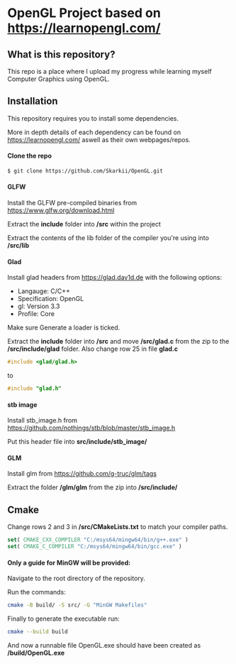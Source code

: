 # OpenGL Project based on https://learnopengl.com/
## What is this repository?
This repo is a place where I upload my progress while learning myself Computer Graphics using OpenGL.

## Installation
This repository requires you to install some dependencies. 

More in depth details of each dependency can be found on https://learnopengl.com/ aswell as their own webpages/repos.
#### Clone the repo
```bash
$ git clone https://github.com/Skarkii/OpenGL.git 
```
#### GLFW
Install the GLFW pre-compiled binaries from https://www.glfw.org/download.html

Extract the **include** folder into **/src** within the project

Extract the contents of the lib folder of the compiler you're using into **/src/lib**

#### Glad
Install glad headers from https://glad.dav1d.de with the following options:
* Langauge: C/C++
* Specification: OpenGL
* gl: Version 3.3
* Profile: Core

Make sure Generate a loader is ticked.

Extract the **include** folder into **/src** and move **/src/glad.c** from the zip to the **/src/include/glad** folder.
Also change row 25 in file **glad.c**
```c++
#include <glad/glad.h>
```
to
```c++
#include "glad.h"
```

#### stb image
Install stb_image.h from https://github.com/nothings/stb/blob/master/stb_image.h

Put this header file into **src/include/stb_image/**

#### GLM
Install glm from https://github.com/g-truc/glm/tags

Extract the folder **/glm/glm** from the zip into **/src/include/**

## Cmake
Change rows 2 and 3 in **/src/CMakeLists.txt** to match your compiler paths.
```cmake
set( CMAKE_CXX_COMPILER "C:/msys64/mingw64/bin/g++.exe" )
set( CMAKE_C_COMPILER "C:/msys64/mingw64/bin/gcc.exe" )
```

#### Only a guide for MinGW will be provided:

Navigate to the root directory of the repository.

Run the commands:
```bash
cmake -B build/ -S src/ -G "MinGW Makefiles"
```
Finally to generate the executable run:
```bash
cmake --build build
```
And now a runnable file OpenGL.exe should have been created as **/build/OpenGL.exe**


